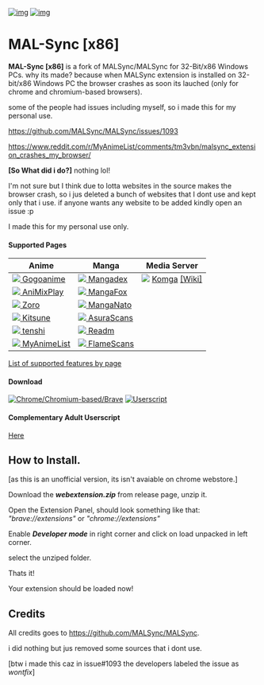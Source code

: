 [![img](https://img.shields.io/github/discussions/forsyth47/MALSync.svg?style=flat-square&amp;logo=github&amp;label=GithubDiscussions&amp;colorB=7289DA)](https://github.com/forsyth47/MALsync/discussions)
[![img](https://img.shields.io/github/issues/forsyth47/MALSync.svg?style=flat-square&logo=github&logoColor=white)](https://github.com/MALSync/MALSync/issues)
<!--[![CodeFactor](https://www.codefactor.io/repository/github/forsyth47/MALSync/badge)](https://www.codefactor.io/repository/github/MALSync/MALSync)-->

# MAL-Sync [x86]

**MAL-Sync [x86]** is a fork of MALSync/MALSync for 32-Bit/x86 Windows PCs.
why its made? because when MALSync extension is installed on 32-bit/x86 Windows PC the browser crashes as soon its lauched (only for chrome and chromium-based browsers).

some of the people had issues including myself, so i made this for my personal use.


https://github.com/MALSync/MALSync/issues/1093

https://www.reddit.com/r/MyAnimeList/comments/tm3vbn/malsync_extension_crashes_my_browser/

**[So What did i do?]**
nothing lol!

I'm not sure but I think due to lotta websites in the source makes the browser crash, so i jus deleted a bunch of websites that I dont use and kept only that i use.
if anyone wants any website to be added kindly open an issue :p

I made this for my personal use only.



#### **Supported Pages** <a id="anchor-link"></a>

<!--pages-->
  <table>
    <thead>
      <tr>
        <th>Anime</th>
        <th>Manga</th>
        <th>Media Server</th>
      </tr>
    </thead>
    <tbody>
              <tr>
                <td><a href="https://gogoanime.tv"><img src="https://favicon.malsync.moe/?domain=https://gogoanime.tv"> Gogoanime</a></td>
                <td><a href="https://www.mangadex.org"><img src="https://favicon.malsync.moe/?domain=https://www.mangadex.org"> Mangadex</a></td>
                <td><a href="https://komga.org/"><img src="https://favicon.malsync.moe/?domain=https://komga.org/"></a> <a href="https://komga.org/">Komga</a> <a href="https://github.com/MALSync/MALSync/wiki/Emby-Plex">[Wiki]</a></td>
              </tr><tr>
                <td><a href="https://animixplay.to"><img src="https://favicon.malsync.moe/?domain=https://animixplay.to"> AniMixPlay</a></td>
                <td><a href="http://fanfox.net"><img src="https://favicon.malsync.moe/?domain=http://fanfox.net"> MangaFox</a></td>
                <td></td>
              </tr><tr>
                <td><a href="https://zoro.to"><img src="https://favicon.malsync.moe/?domain=https://zoro.to"> Zoro</a></td>
                <td><a href="https://manganato.com"><img src="https://favicon.malsync.moe/?domain=https://manganato.com"> MangaNato</a></td>
                <td></td>
              </tr><tr>
                <td><a href="https://beta.kitsune.tv"><img src="https://favicon.malsync.moe/?domain=https://beta.kitsune.tv"> Kitsune</a></td>
                <td><a href="https://asurascans.com"><img src="https://favicon.malsync.moe/?domain=https://asurascans.com"> AsuraScans</a></td>
                <td></td>
              </tr><tr>
                <td><a href="https://tenshi.moe"><img src="https://favicon.malsync.moe/?domain=https://tenshi.moe"> tenshi</a></td>
                <td><a href="https://readm.org"><img src="https://favicon.malsync.moe/?domain=https://readm.org"> Readm</a></td>
                <td></td>
              </tr><tr>
                <td><a href="https://myanimelist.net"><img src="https://favicon.malsync.moe/?domain=https://myanimelist.net"> MyAnimeList</a></td>
                <td><a href="https://flamescans.org"><img src="https://favicon.malsync.moe/?domain=https://flamescans.org"> FlameScans</a></td>
                <td></td>
              </tr>
    </tbody>
  </table>
  <!--/pages-->

[List of supported features by page](pages.md)

#### **Download**

[![Chrome/Chromium-based/Brave](https://img.shields.io/badge/Extension-Download-brightgreen.svg?style=flat-square&label=Extension.zip&logoColor=white)](https://github.com/forsyth47/MALSync/releases/latest/download/webextension.zip)
[![Userscript](https://img.shields.io/badge/Userscript-Download-brightgreen.svg?style=flat-square&label=Userscript&logo=javascript&logoColor=white)](https://github.com/forsyth47/MALSync/releases/latest/download/malsync.user.js)

#### **Complementary Adult Userscript**

[Here](src/pages-adult/README.md)

## How to Install.

[as this is an unofficial version, its isn't avaiable on chrome webstore.]

Download the ***webextension.zip*** from release page, unzip it.

Open the Extension Panel, should look something like that: *"brave://extensions"* or *"chrome://extensions"*

Enable ***Developer mode*** in right corner and click on load unpacked in left corner.

select the unziped folder.

Thats it! 

Your extension should be loaded now!

## Credits

All credits goes to https://github.com/MALSync/MALSync.

i did nothing but jus removed some sources that i dont use.

[btw i made this caz in issue#1093 the developers labeled the issue as *wontfix*]
